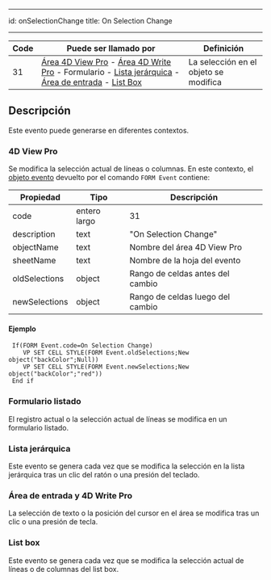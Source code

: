 - - -
id: onSelectionChange title: On Selection Change
- - -

| Code | Puede ser llamado por                                                                                                                                                                                                                                                                | Definición                            |
| ---- | ------------------------------------------------------------------------------------------------------------------------------------------------------------------------------------------------------------------------------------------------------------------------------------ | ------------------------------------- |
| 31   | [Área 4D View Pro](FormObjects/viewProArea_overview.md) - [Área 4D Write Pro](FormObjects/writeProArea_overview.md) - Formulario - [Lista jerárquica](FormObjects/list_overview.md) - [Área de entrada](FormObjects/input_overview.md) - [List Box](FormObjects/listbox_overview.md) | La selección en el objeto se modifica |


## Descripción

Este evento puede generarse en diferentes contextos.


### 4D View Pro
Se modifica la selección actual de líneas o columnas. En este contexto, el [objeto evento](overview.md#event-object) devuelto por el comando `FORM Event` contiene:

| Propiedad     | Tipo         | Descripción                      |
| ------------- | ------------ | -------------------------------- |
| code          | entero largo | 31                               |
| description   | text         | "On Selection Change"            |
| objectName    | text         | Nombre del área 4D View Pro      |
| sheetName     | text         | Nombre de la hoja del evento     |
| oldSelections | object       | Rango de celdas antes del cambio |
| newSelections | object       | Rango de celdas luego del cambio |

#### Ejemplo

```4d
 If(FORM Event.code=On Selection Change)
    VP SET CELL STYLE(FORM Event.oldSelections;New object("backColor";Null))
    VP SET CELL STYLE(FORM Event.newSelections;New object("backColor";"red"))
 End if
```

### Formulario listado

El registro actual o la selección actual de líneas se modifica en un formulario listado.


### Lista jerárquica

Este evento se genera cada vez que se modifica la selección en la lista jerárquica tras un clic del ratón o una presión del teclado.


### Área de entrada y 4D Write Pro

La selección de texto o la posición del cursor en el área se modifica tras un clic o una presión de tecla.


### List box
Este evento se genera cada vez que se modifica la selección actual de líneas o de columnas del list box.

